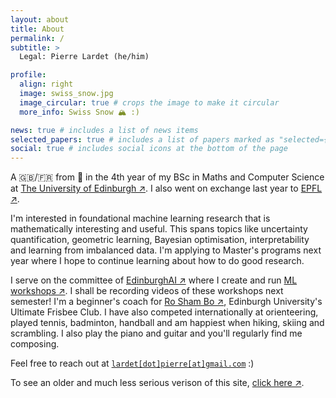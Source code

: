 ```yaml
---
layout: about
title: About
permalink: /
subtitle: >
  Legal: Pierre Lardet (he/him)

profile:
  align: right
  image: swiss_snow.jpg
  image_circular: true # crops the image to make it circular
  more_info: Swiss Snow 🏔️ :)

news: true # includes a list of news items
selected_papers: true # includes a list of papers marked as "selected={true}"
social: true # includes social icons at the bottom of the page
---
```


A 🇬🇧/🇫🇷 from 🏴󠁧󠁢󠁳󠁣󠁴󠁿 in the 4th year of my BSc in Maths and Computer Science at [The University of Edinburgh ↗](https://www.ed.ac.uk/). I also went on exchange last year to [EPFL ↗](https://www.epfl.ch/en/).

I'm interested in foundational machine learning research that is mathematically interesting and useful. This spans topics like uncertainty quantification, geometric learning, Bayesian optimisation, interpretability and learning from imbalanced data. I'm applying to Master's programs next year where I hope to continue learning about how to do good research.

I serve on the committee of [EdinburghAI ↗](https://edinburghai.org) where I create and run [ML workshops ↗](https://github.com/EdinburghAI/workshops). I shall be recording videos of these workshops next semester! I'm a beginner's coach for [Ro Sham Bo ↗](https://www.eusu.ed.ac.uk/organisation/ultimatefrisbee/), Edinburgh University's Ultimate Frisbee Club. I have also competed internationally at orienteering, played tennis, badminton, handball and am happiest when hiking, skiing and scrambling. I also play the piano and guitar and you'll regularly find me composing.

Feel free to reach out at <a href="mailto:lardet.pierre@gmail.com" id="email-link">`lardet[dot]pierre[at]gmail.com`</a> :)

<div id="copy-notification" class="notification">📋 Copied to clipboard!</div>

To see an older and much less serious verison of this site, [click here ↗](/old_folio/).

<style>
  /* Style for the notification */
  .notification {
    position: fixed;
    bottom: -50px; /* Start off-screen */
    right: 20px;
    background-color: #333;
    color: #fff;
    padding: 10px 20px;
    border-radius: 5px;
    font-size: 14px;
    opacity: 0;
    transform: translateY(50px); /* Move down by 50px when off-screen */
    transition: opacity 0.3s ease, transform 0.3s ease;
    z-index: 1000;
  }

  /* Show the notification (animate in) */
  .notification.show {
    opacity: 1;
    transform: translateY(0); /* Bring it to its natural position */
    bottom: 20px; /* Visible area */
  }

  /* Hide the notification (animate out) */
  .notification.hide {
    opacity: 0;
    transform: translateY(50px); /* Slide down */
  }
</style>

<script>
  document.addEventListener('DOMContentLoaded', () => {
    const emailLink = document.getElementById('email-link');
    const email = "lardet.pierre@gmail.com";
    const copyNotification = document.getElementById('copy-notification');

    emailLink.addEventListener('click', (e) => {
      e.preventDefault(); // Prevent the default mailto action
      navigator.clipboard.writeText(email).then(() => {
        // Show notification
        copyNotification.classList.add('show');
        
        // After 2 seconds, start hiding it
        setTimeout(() => {
          copyNotification.classList.add('hide');
          
          // Remove classes after the animation finishes
          setTimeout(() => {
            copyNotification.classList.remove('show', 'hide');
          }, 300); // Match the duration of the CSS transition
        }, 1000); // Show for 1 second before hiding
      });
    });
  });
</script>
